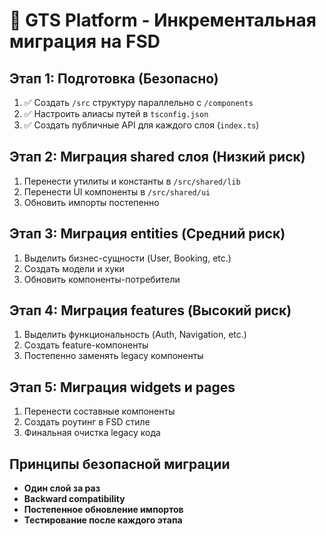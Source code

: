 # 🎯 GTS Platform - Инкрементальная миграция на FSD

## Этап 1: Подготовка (Безопасно)
1. ✅ Создать `/src` структуру параллельно с `/components`
2. ✅ Настроить алиасы путей в `tsconfig.json`
3. ✅ Создать публичные API для каждого слоя (`index.ts`)

## Этап 2: Миграция shared слоя (Низкий риск)
1. Перенести утилиты и константы в `/src/shared/lib`
2. Перенести UI компоненты в `/src/shared/ui`
3. Обновить импорты постепенно

## Этап 3: Миграция entities (Средний риск)
1. Выделить бизнес-сущности (User, Booking, etc.)
2. Создать модели и хуки
3. Обновить компоненты-потребители

## Этап 4: Миграция features (Высокий риск)
1. Выделить функциональность (Auth, Navigation, etc.)
2. Создать feature-компоненты
3. Постепенно заменять legacy компоненты

## Этап 5: Миграция widgets и pages
1. Перенести составные компоненты
2. Создать роутинг в FSD стиле
3. Финальная очистка legacy кода

## Принципы безопасной миграции
- **Один слой за раз**
- **Backward compatibility**
- **Постепенное обновление импортов**
- **Тестирование после каждого этапа**